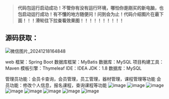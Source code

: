 > **代码包运行启动成功！不管你有没有运行环境，哪怕你是刚买的新电脑，也包启动运行成功！有不懂的地方随便问！问到会为止！代码介绍图片在最下面！！！滑轮往下拉查看效果图！！！！！！！！！！**
## 源码获取：
![微信图片_20241218164848](https://github.com/user-attachments/assets/8734e502-0b32-4180-b123-3ec37243ee1f)

web 框架：Spring Boot
数据库框架：MyBatis
数据库：MySQL
项目构建工具：Maven
模板引擎：Thymeleaf
IDE：IDEA
JDK：1.8
数据库：MySQL

管理员功能：会员卡查询，会员管理，员工管理，器材管理，课程管理等功能
会员功能：修改个人信息，报名课程，查询课程等功能
![image](https://github.com/user-attachments/assets/91e18c84-9da6-4312-88f9-a18f3bb5db68)
![image](https://github.com/user-attachments/assets/a51ad735-9aac-47d0-a2b5-03e05d147225)
![image](https://github.com/user-attachments/assets/2bc06258-2cce-43ca-b456-88ce6bc4f0fc)
![image](https://github.com/user-attachments/assets/5823b0ec-6417-4dad-9d89-fb4af93c044a)
  ![image](https://github.com/user-attachments/assets/0f66753f-d893-4b81-aad1-537fc9355b16)
![image](https://github.com/user-attachments/assets/d7de7cbb-7655-4e25-9701-bd2d1c8a968c)
![image](https://github.com/user-attachments/assets/c40d5add-a8e0-4db6-9b31-30982141170f)
![image](https://github.com/user-attachments/assets/004cbabf-d641-4de0-a44f-049eefe637be)

